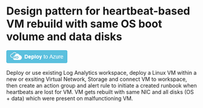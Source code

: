 # Design pattern for heartbeat-based VM rebuild with same OS boot volume and data disks

<a href="https://portal.azure.com/#create/Microsoft.Template/uri/https%3A%2F%2Fraw.githubusercontent.com%2Fzhjuve%2Fdesignpatterns%2Fmaster%2F001-vmrebuilddata%2Fazuredeploy.json" target="_blank"><img src="https://raw.githubusercontent.com/azure/azure-quickstart-templates/master/1-CONTRIBUTION-GUIDE/images/deploytoazure.png"/></a>

Deploy or use existing Log Analytics workspace, deploy a Linux VM within a new or exsiting Virtual Network, Storage and connect VM to workspace, then create an action group and alert rule to initiate a created runbook when heartbeats are lost for VM. VM gets rebuilt with same NIC and all disks (OS + data) which were present on malfunctioning VM.

